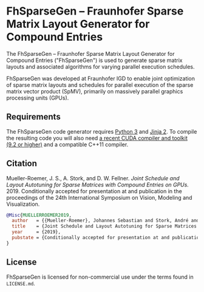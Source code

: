 # FhSparseGen – Fraunhofer Sparse Matrix Layout Generator for Compound Entries

The FhSparseGen – Fraunhofer Sparse Matrix Layout Generator for Compound Entries ("FhSparseGen") is used to generate sparse matrix layouts and associated algorithms for varying parallel execution schedules.

FhSparseGen was developed at Fraunhofer IGD to enable joint optimization of sparse matrix layouts and schedules for parallel execution of the sparse matrix vector product (SpMV), primarily on massively parallel graphics processing units (GPUs).

## Requirements

The FhSparseGen code generator requires [Python 3](https://www.python.org/) and [Jinja 2](https://jinja.palletsprojects.com/en/2.10.x/).
To compile the resulting code you will also need [a recent CUDA compiler and toolkit (9.2 or higher)](https://developer.nvidia.com/cuda-downloads) and a compatible C++11 compiler.

## Citation

Mueller-Roemer, J. S., A. Stork, and D. W. Fellner.
*Joint Schedule and Layout Autotuning for Sparse Matrices with Compound Entries on GPUs.* 2019.
Conditionally accepted for presentation at and publication in the proceedings of the 24th International Symposium on Vision, Modeling and Visualization.

```bibtex
@Misc{MUELLERROEMER2019,
  author   = {{Mueller-Roemer}, Johannes Sebastian and Stork, André and Fellner, Dieter W.},
  title    = {Joint Schedule and Layout Autotuning for Sparse Matrices with Compound Entries on {GPUs}},
  year     = {2019},
  pubstate = {Conditionally accepted for presentation at and publication in the proceedings of the 24th International Symposium on Vision, Modeling and Visualization},
}
```

## License

FhSparseGen is licensed for non-commercial use under the terms found in `LICENSE.md`.
